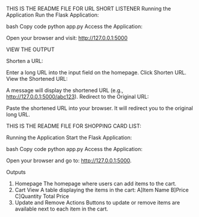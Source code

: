 THIS IS THE README FILE FOR URL SHORT LISTENER
Running the Application
Run the Flask Application:

bash
Copy code
python app.py
Access the Application:

Open your browser and visit: http://127.0.0.1:5000

VIEW THE OUTPUT

Shorten a URL:

Enter a long URL into the input field on the homepage.
Click Shorten URL.
View the Shortened URL:

A message will display the shortened URL (e.g., http://127.0.0.1:5000/abc123).
Redirect to the Original URL:

Paste the shortened URL into your browser.
It will redirect you to the original long URL.

THIS IS THE README FILE FOR SHOPPING CARD LIST:

Running the Application
Start the Flask Application:

bash
Copy code
python app.py
Access the Application:

Open your browser and go to: http://127.0.0.1:5000.

Outputs
1. Homepage
The homepage where users can add items to the cart.
2. Cart View
A table displaying the items in the cart:
A]Item Name
B]Price
C]Quantity
Total Price
3. Update and Remove Actions
Buttons to update or remove items are available next to each item in the cart.



